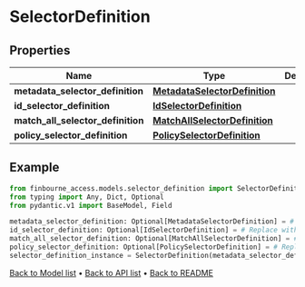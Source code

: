 # SelectorDefinition

## Properties
Name | Type | Description | Notes
------------ | ------------- | ------------- | -------------
**metadata_selector_definition** | [**MetadataSelectorDefinition**](MetadataSelectorDefinition.md) |  | [optional] 
**id_selector_definition** | [**IdSelectorDefinition**](IdSelectorDefinition.md) |  | [optional] 
**match_all_selector_definition** | [**MatchAllSelectorDefinition**](MatchAllSelectorDefinition.md) |  | [optional] 
**policy_selector_definition** | [**PolicySelectorDefinition**](PolicySelectorDefinition.md) |  | [optional] 
## Example

```python
from finbourne_access.models.selector_definition import SelectorDefinition
from typing import Any, Dict, Optional
from pydantic.v1 import BaseModel, Field

metadata_selector_definition: Optional[MetadataSelectorDefinition] = # Replace with your value
id_selector_definition: Optional[IdSelectorDefinition] = # Replace with your value
match_all_selector_definition: Optional[MatchAllSelectorDefinition] = # Replace with your value
policy_selector_definition: Optional[PolicySelectorDefinition] = # Replace with your value
selector_definition_instance = SelectorDefinition(metadata_selector_definition=metadata_selector_definition, id_selector_definition=id_selector_definition, match_all_selector_definition=match_all_selector_definition, policy_selector_definition=policy_selector_definition)

```

[Back to Model list](../README.md#documentation-for-models) &#8226; [Back to API list](../README.md#documentation-for-api-endpoints) &#8226; [Back to README](../README.md)

